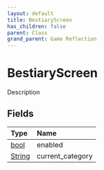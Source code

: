 ```yaml
---
layout: default
title: BestiaryScreen
has_children: false
parent: Class
grand_parent: Game Reflection
---
```

# BestiaryScreen
Description 

## Fields

| Type | Name |
|:-------------|:--------------|
| [bool](/docs/game-reflection/components/bool) | enabled |
| [String](/docs/game-reflection/components/string) | current_category |


